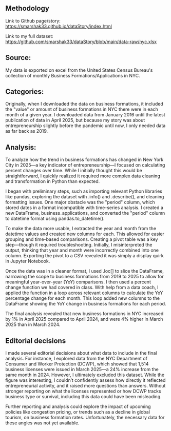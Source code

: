 ## **Methodology**

Link to Github page/story: https://smarshak33.github.io/dataStory/index.html

Link to my full dataset: https://github.com/smarshak33/dataStory/blob/main/data-raw/nyc.xlsx 

## **Source:**
My data is exported on excel from the United States Census Bureau's collection of monthly Business Formations/Applications in NYC.

## **Categories:** 
Originally, when I downloaded the data on business formations, it included the "value" or amount of business formations in NYC there were in each month of a given year. I downloaded data from January 2016 until the latest publication of data in April 2025, but because my story was about entrepreneurship slightly before the pandemic until now, I only needed data as far back as 2019. 

## **Analysis:**
To analyze how the trend in business formations has changed in New York City in 2025—a key indicator of entrepreneurship—I focused on calculating percent changes over time. While I initially thought this would be straightforward, I quickly realized it required more complex data cleaning and transformation in Python than expected.

I began with preliminary steps, such as importing relevant Python libraries like pandas, exploring the dataset with .info() and .describe(), and cleaning formatting issues. One major obstacle was the "period" column, which stored dates in a format incompatible with time-series analysis. I created a new DataFrame, business_applications, and converted the "period" column to datetime format using pandas.to_datetime().

To make the data more usable, I extracted the year and month from the datetime values and created new columns for each. This allowed for easier grouping and time-based comparisons. Creating a pivot table was a key step—though it required troubleshooting. Initially, I misinterpreted the output, thinking that year and month were incorrectly combined into one column. Exporting the pivot to a CSV revealed it was simply a display quirk in Jupyter Notebook.

Once the data was in a cleaner format, I used .loc[] to slice the DataFrame, narrowing the scope to business formations from 2019 to 2025 to allow for meaningful year-over-year (YoY) comparisons. I then used a percent change function we had covered in class. With help from a data coach, I applied the function in a loop across relevant columns to calculate the YoY percentage change for each month. This loop added new columns to the DataFrame showing the YoY change in business formations for each period.

The final analysis revealed that new business formations in NYC increased by 1% in April 2025 compared to April 2024, and were 4% higher in March 2025 than in March 2024. 

## **Editorial decisions** 

I made several editorial decisions about what data to include in the final analysis. For instance, I explored data from the NYC Department of Consumer and Worker Protection (DCWP), which showed that 1,514 business licenses were issued in March 2025—a 24% increase from the same month in 2024. However, I ultimately excluded this dataset. While the figure was interesting, I couldn’t confidently assess how directly it reflected entrepreneurial activity, and it raised more questions than answers. Without stronger reporting on what the licenses represented or how DCWP tracks business type or survival, including this data could have been misleading.

Further reporting and analysis could explore the impact of upcoming policies like congestion pricing, or trends such as a decline in global tourism, on business formation rates. Unfortunately, the necessary data for these angles was not yet available.
